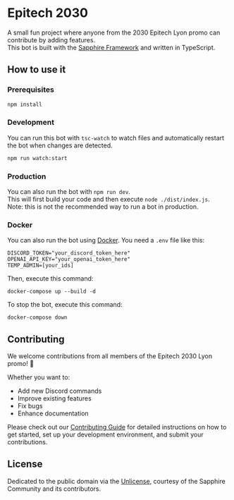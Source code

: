# Epitech 2030 

A small fun project where anyone from the 2030 Epitech Lyon promo can
contribute by adding features.\
This bot is built with the [Sapphire
Framework](https://github.com/sapphiredev/framework) and written in
TypeScript.

## How to use it

### Prerequisites

``` sh
npm install
```

### Development

You can run this bot with `tsc-watch` to watch files and automatically
restart the bot when changes are detected.

``` sh
npm run watch:start
```

### Production

You can also run the bot with `npm run dev`.\
This will first build your code and then execute
`node ./dist/index.js`.\
Note: this is not the recommended way to run a bot in production.


### Docker

You can also run the bot using [Docker](https://docker.com).
You need a ```.env``` file like this:
```.dotenv
DISCORD_TOKEN="your_discord_token_here"
OPENAI_API_KEY="your_openai_token_here"
TEMP_ADMIN=[your_ids]
```

Then, execute this command:
```shell
docker-compose up --build -d
```

To stop the bot, execute this command:
```shell
docker-compose down
```

## Contributing

We welcome contributions from all members of the Epitech 2030 Lyon promo! 🎉

Whether you want to:
- Add new Discord commands
- Improve existing features
- Fix bugs
- Enhance documentation

Please check out our [Contributing Guide](CONTRIBUTING.md) for detailed instructions on how to get started, set up your development environment, and submit your contributions.

## License

Dedicated to the public domain via the
[Unlicense](https://github.com/sapphiredev/examples/blob/main/LICENSE.md),
courtesy of the Sapphire Community and its contributors.
